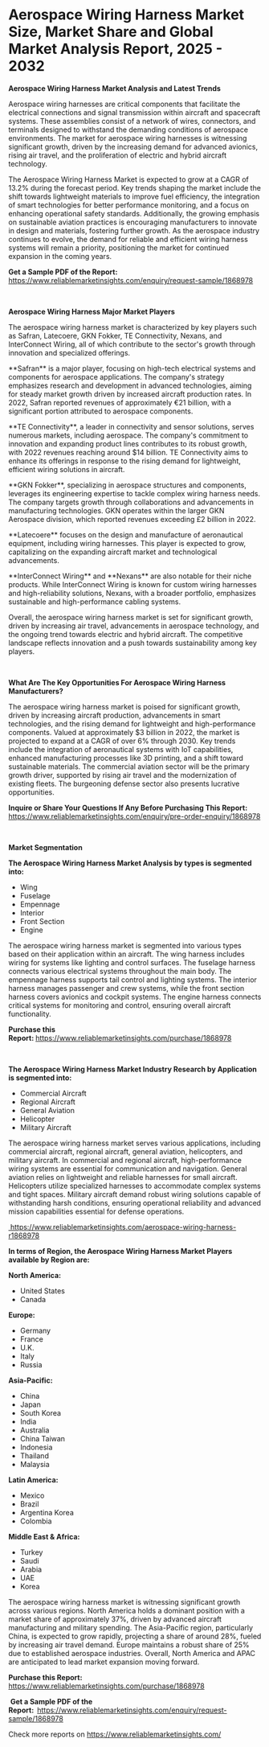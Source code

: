 <p><h1>Aerospace Wiring Harness Market Size, Market Share and Global Market Analysis Report, 2025 - 2032</h1></p><p><strong>Aerospace Wiring Harness Market Analysis and Latest Trends</strong></p>
<p><p>Aerospace wiring harnesses are critical components that facilitate the electrical connections and signal transmission within aircraft and spacecraft systems. These assemblies consist of a network of wires, connectors, and terminals designed to withstand the demanding conditions of aerospace environments. The market for aerospace wiring harnesses is witnessing significant growth, driven by the increasing demand for advanced avionics, rising air travel, and the proliferation of electric and hybrid aircraft technology.</p><p>The Aerospace Wiring Harness Market is expected to grow at a CAGR of 13.2% during the forecast period. Key trends shaping the market include the shift towards lightweight materials to improve fuel efficiency, the integration of smart technologies for better performance monitoring, and a focus on enhancing operational safety standards. Additionally, the growing emphasis on sustainable aviation practices is encouraging manufacturers to innovate in design and materials, fostering further growth. As the aerospace industry continues to evolve, the demand for reliable and efficient wiring harness systems will remain a priority, positioning the market for continued expansion in the coming years.</p></p>
<p><strong>Get a Sample PDF of the Report:&nbsp;</strong> <a href="https://www.reliablemarketinsights.com/enquiry/request-sample/1868978?utm_campaign=2538&utm_medium=2&utm_source=Github&utm_content=ia&utm_term=31032025&utm_id=aerospace-wiring-harness">https://www.reliablemarketinsights.com/enquiry/request-sample/1868978</a></p>
<p>&nbsp;</p>
<p><strong>Aerospace Wiring Harness Major Market Players</strong></p>
<p><p>The aerospace wiring harness market is characterized by key players such as Safran, Latecoere, GKN Fokker, TE Connectivity, Nexans, and InterConnect Wiring, all of which contribute to the sector's growth through innovation and specialized offerings.</p><p>**Safran** is a major player, focusing on high-tech electrical systems and components for aerospace applications. The company's strategy emphasizes research and development in advanced technologies, aiming for steady market growth driven by increased aircraft production rates. In 2022, Safran reported revenues of approximately €21 billion, with a significant portion attributed to aerospace components.</p><p>**TE Connectivity**, a leader in connectivity and sensor solutions, serves numerous markets, including aerospace. The company's commitment to innovation and expanding product lines contributes to its robust growth, with 2022 revenues reaching around $14 billion. TE Connectivity aims to enhance its offerings in response to the rising demand for lightweight, efficient wiring solutions in aircraft.</p><p>**GKN Fokker**, specializing in aerospace structures and components, leverages its engineering expertise to tackle complex wiring harness needs. The company targets growth through collaborations and advancements in manufacturing technologies. GKN operates within the larger GKN Aerospace division, which reported revenues exceeding £2 billion in 2022.</p><p>**Latecoere** focuses on the design and manufacture of aeronautical equipment, including wiring harnesses. This player is expected to grow, capitalizing on the expanding aircraft market and technological advancements. </p><p>**InterConnect Wiring** and **Nexans** are also notable for their niche products. While InterConnect Wiring is known for custom wiring harnesses and high-reliability solutions, Nexans, with a broader portfolio, emphasizes sustainable and high-performance cabling systems.</p><p>Overall, the aerospace wiring harness market is set for significant growth, driven by increasing air travel, advancements in aerospace technology, and the ongoing trend towards electric and hybrid aircraft. The competitive landscape reflects innovation and a push towards sustainability among key players.</p></p>
<p>&nbsp;</p>
<p><strong>What Are The Key Opportunities For Aerospace Wiring Harness Manufacturers?</strong></p>
<p><p>The aerospace wiring harness market is poised for significant growth, driven by increasing aircraft production, advancements in smart technologies, and the rising demand for lightweight and high-performance components. Valued at approximately $3 billion in 2022, the market is projected to expand at a CAGR of over 6% through 2030. Key trends include the integration of aeronautical systems with IoT capabilities, enhanced manufacturing processes like 3D printing, and a shift toward sustainable materials. The commercial aviation sector will be the primary growth driver, supported by rising air travel and the modernization of existing fleets. The burgeoning defense sector also presents lucrative opportunities.</p></p>
<p><strong>Inquire or Share Your Questions If Any Before Purchasing This Report:</strong> <a href="https://www.reliablemarketinsights.com/enquiry/pre-order-enquiry/1868978?utm_campaign=2538&utm_medium=2&utm_source=Github&utm_content=ia&utm_term=31032025&utm_id=aerospace-wiring-harness">https://www.reliablemarketinsights.com/enquiry/pre-order-enquiry/1868978</a></p>
<p>&nbsp;</p>
<p><strong>Market Segmentation</strong></p>
<p><strong>The Aerospace Wiring Harness Market Analysis by types is segmented into:</strong></p>
<p><ul><li>Wing</li><li>Fuselage</li><li>Empennage</li><li>Interior</li><li>Front Section</li><li>Engine</li></ul></p>
<p><p>The aerospace wiring harness market is segmented into various types based on their application within an aircraft. The wing harness includes wiring for systems like lighting and control surfaces. The fuselage harness connects various electrical systems throughout the main body. The empennage harness supports tail control and lighting systems. The interior harness manages passenger and crew systems, while the front section harness covers avionics and cockpit systems. The engine harness connects critical systems for monitoring and control, ensuring overall aircraft functionality.</p></p>
<p><strong>Purchase this Report:&nbsp;</strong><a href="https://www.reliablemarketinsights.com/purchase/1868978?utm_campaign=2538&utm_medium=2&utm_source=Github&utm_content=ia&utm_term=31032025&utm_id=aerospace-wiring-harness">https://www.reliablemarketinsights.com/purchase/1868978</a></p>
<p>&nbsp;</p>
<p><strong>The Aerospace Wiring Harness Market Industry Research by Application is segmented into:</strong></p>
<p><ul><li>Commercial Aircraft</li><li>Regional Aircraft</li><li>General Aviation</li><li>Helicopter</li><li>Military Aircraft</li></ul></p>
<p><p>The aerospace wiring harness market serves various applications, including commercial aircraft, regional aircraft, general aviation, helicopters, and military aircraft. In commercial and regional aircraft, high-performance wiring systems are essential for communication and navigation. General aviation relies on lightweight and reliable harnesses for small aircraft. Helicopters utilize specialized harnesses to accommodate complex systems and tight spaces. Military aircraft demand robust wiring solutions capable of withstanding harsh conditions, ensuring operational reliability and advanced mission capabilities essential for defense operations.</p></p>
<p><a href="https://www.reliablemarketinsights.com/aerospace-wiring-harness-r1868978?utm_campaign=2538&utm_medium=2&utm_source=Github&utm_content=ia&utm_term=31032025&utm_id=aerospace-wiring-harness">&nbsp;https://www.reliablemarketinsights.com/aerospace-wiring-harness-r1868978</a></p>
<p><strong>In terms of Region, the Aerospace Wiring Harness Market Players available by Region are:</strong></p>
<p>
    <p> <strong> North America: </strong>
        <ul>
            <li>United States</li>
            <li>Canada</li>
        </ul>
        </p> 
    <p> <strong> Europe: </strong>
        <ul>
            <li>Germany</li>
            <li>France</li>
            <li>U.K.</li>
            <li>Italy</li>
            <li>Russia</li>
        </ul>
        </p> 
    <p> <strong> Asia-Pacific: </strong>
        <ul>
            <li>China</li>
            <li>Japan</li>
            <li>South Korea</li>
            <li>India</li>
            <li>Australia</li>
            <li>China Taiwan</li>
            <li>Indonesia</li>
            <li>Thailand</li>
            <li>Malaysia</li>
        </ul>
        </p> 
    <p> <strong> Latin America: </strong>
        <ul>
            <li>Mexico</li>
            <li>Brazil</li>
            <li>Argentina Korea</li>
            <li>Colombia</li>
        </ul>
        </p> 
    <p> <strong> Middle East & Africa: </strong>
        <ul>
            <li>Turkey</li>
            <li>Saudi</li>
            <li>Arabia</li>
            <li>UAE</li>
            <li>Korea</li>
        </ul>
    </p>
    </p>
<p><p>The aerospace wiring harness market is witnessing significant growth across various regions. North America holds a dominant position with a market share of approximately 37%, driven by advanced aircraft manufacturing and military spending. The Asia-Pacific region, particularly China, is expected to grow rapidly, projecting a share of around 28%, fueled by increasing air travel demand. Europe maintains a robust share of 25% due to established aerospace industries. Overall, North America and APAC are anticipated to lead market expansion moving forward.</p></p>
<p><strong>Purchase this Report: </strong><a href="https://www.reliablemarketinsights.com/purchase/1868978?utm_campaign=2538&utm_medium=2&utm_source=Github&utm_content=ia&utm_term=31032025&utm_id=aerospace-wiring-harness">https://www.reliablemarketinsights.com/purchase/1868978</a></p>
<p>&nbsp;<strong>Get a Sample PDF of the Report:&nbsp;&nbsp;</strong><a href="https://www.reliablemarketinsights.com/enquiry/request-sample/1868978?utm_campaign=2538&utm_medium=2&utm_source=Github&utm_content=ia&utm_term=31032025&utm_id=aerospace-wiring-harness">https://www.reliablemarketinsights.com/enquiry/request-sample/1868978</a></p>
<p><strong></strong></p>
<p>Check more reports on <a href="https://www.reliablemarketinsights.com/?utm_campaign=2538&utm_medium=2&utm_source=Github&utm_content=ia&utm_term=31032025&utm_id=aerospace-wiring-harness">https://www.reliablemarketinsights.com/</a></p>
